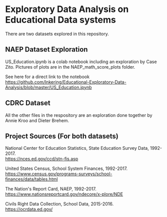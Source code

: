 # Exploratory Data Analysis on Educational Data systems
There are two datasets explored in this repository.

## NAEP Dataset Exploration
US_Education.ipynb is a colab notebook including an exploration by Case Zito. Pictures of plots are in the NAEP_math_score_plots folder.

See here for a direct link to the notebook <https://github.com/Inkering/Educational-Exploratory-Data-Analysis/blob/master/US_Education.ipynb>

## CDRC Dataset 
All the other files in the respository are an exploration done together by Annie Kroo and Dieter Brehem.

## Project Sources (For both datasets)
National Center for Education Statistics, State Education Survey Data, 1992-2017.  
<https://nces.ed.gov/ccd/stn-fis.asp>
  
United States Census, School System Finances, 1992-2017.  
https://www.census.gov/programs-surveys/school-finances/data/tables.html  

The Nation's Report Card, NAEP, 1992-2017. 
https://www.nationsreportcard.gov/ndecore/x-plore/NDE  

Civils Right Data Collection, School Data, 2015-2016.  
<https://ocrdata.ed.gov/>

